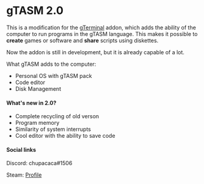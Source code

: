 # gTASM 2.0

This is a modification for the [gTerminal](https://steamcommunity.com/sharedfiles/filedetails/?id=109810455) addon, which adds the ability of the computer to run programs in the gTASM language. This makes it possible to **create** games or software and **share** scripts using diskettes.

Now the addon is still in development, but it is already capable of a lot.

What gTASM adds to the computer:
+ Personal OS with gTASM pack
+ Сode editor
+ Disk Management

#### What's new in 2.0?
+ Complete recycling of old verson
+ Program memory
+ Similarity of system interrupts
+ Cool editor with the ability to save code


#### Social links
Discord: chupacaca#1506

Steam: [Profile](https://steamcommunity.com/profiles/76561198086726651/)
